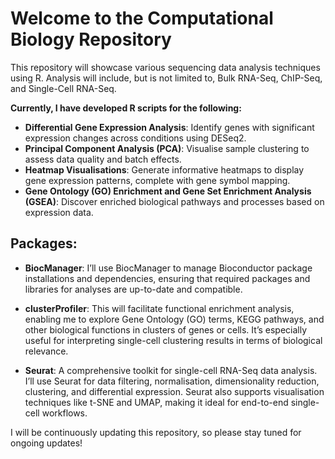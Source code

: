 # Welcome to the Computational Biology Repository

This repository will showcase various sequencing data analysis techniques using R. Analysis will include, but is not limited to, Bulk RNA-Seq, ChIP-Seq, and Single-Cell RNA-Seq.

**Currently, I have developed R scripts for the following:**

- **Differential Gene Expression Analysis**: Identify genes with significant expression changes across conditions using DESeq2.
- **Principal Component Analysis (PCA)**: Visualise sample clustering to assess data quality and batch effects.
- **Heatmap Visualisations**: Generate informative heatmaps to display gene expression patterns, complete with gene symbol mapping.
- **Gene Ontology (GO) Enrichment and Gene Set Enrichment Analysis (GSEA)**: Discover enriched biological pathways and processes based on expression data.

## Packages:

- **BiocManager**: I’ll use BiocManager to manage Bioconductor package installations and dependencies, ensuring that required packages and libraries for analyses are up-to-date and compatible.

- **clusterProfiler**: This will facilitate functional enrichment analysis, enabling me to explore Gene Ontology (GO) terms, KEGG pathways, and other biological functions in clusters of genes or cells. It’s especially useful for interpreting single-cell clustering results in terms of biological relevance.

- **Seurat**: A comprehensive toolkit for single-cell RNA-Seq data analysis. I’ll use Seurat for data filtering, normalisation, dimensionality reduction, clustering, and differential expression. Seurat also supports visualisation techniques like t-SNE and UMAP, making it ideal for end-to-end single-cell workflows.

I will be continuously updating this repository, so please stay tuned for ongoing updates!
